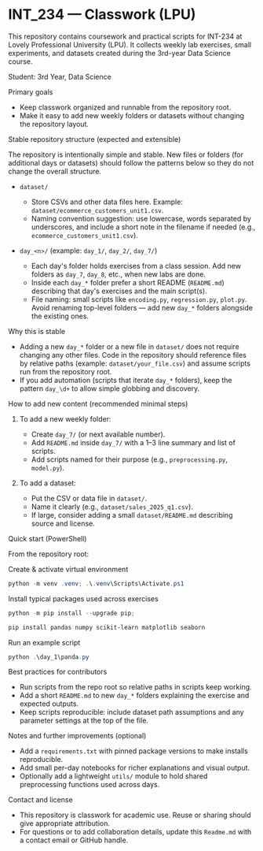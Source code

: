 # INT_234 — Classwork (LPU)

This repository contains coursework and practical scripts for INT-234 at Lovely Professional University (LPU). It collects weekly lab exercises, small experiments, and datasets created during the 3rd-year Data Science course.

Student: 3rd Year, Data Science

Primary goals
- Keep classwork organized and runnable from the repository root.
- Make it easy to add new weekly folders or datasets without changing the repository layout.

Stable repository structure (expected and extensible)

The repository is intentionally simple and stable. New files or folders (for additional days or datasets) should follow the patterns below so they do not change the overall structure.

- `dataset/`
	- Store CSVs and other data files here. Example: `dataset/ecommerce_customers_unit1.csv`.
	- Naming convention suggestion: use lowercase, words separated by underscores, and include a short note in the filename if needed (e.g., `ecommerce_customers_unit1.csv`).

- `day_<n>/` (example: `day_1/`, `day_2/`, `day_7/`)
	- Each day's folder holds exercises from a class session. Add new folders as `day_7`, `day_8`, etc., when new labs are done.
	- Inside each `day_*` folder prefer a short README (`README.md`) describing that day's exercises and the main script(s).
	- File naming: small scripts like `encoding.py`, `regression.py`, `plot.py`. Avoid renaming top-level folders — add new `day_*` folders alongside the existing ones.

Why this is stable
- Adding a new `day_*` folder or a new file in `dataset/` does not require changing any other files. Code in the repository should reference files by relative paths (example: `dataset/your_file.csv`) and assume scripts run from the repository root.
- If you add automation (scripts that iterate `day_*` folders), keep the pattern `day_\d+` to allow simple globbing and discovery.

How to add new content (recommended minimal steps)

1. To add a new weekly folder:
	 - Create `day_7/` (or next available number).
	 - Add `README.md` inside `day_7/` with a 1–3 line summary and list of scripts.
	 - Add scripts named for their purpose (e.g., `preprocessing.py`, `model.py`).

2. To add a dataset:
	 - Put the CSV or data file in `dataset/`.
	 - Name it clearly (e.g., `dataset/sales_2025_q1.csv`).
	 - If large, consider adding a small `dataset/README.md` describing source and license.

Quick start (PowerShell)

From the repository root:

Create & activate virtual environment
```powershell
python -m venv .venv; .\.venv\Scripts\Activate.ps1
```

Install typical packages used across exercises
```powershell
python -m pip install --upgrade pip;

pip install pandas numpy scikit-learn matplotlib seaborn
```

Run an example script
```powershell
python .\day_1\panda.py
```

Best practices for contributors

- Run scripts from the repo root so relative paths in scripts keep working.
- Add a short `README.md` to new `day_*` folders explaining the exercise and expected outputs.
- Keep scripts reproducible: include dataset path assumptions and any parameter settings at the top of the file.

Notes and further improvements (optional)

- Add a `requirements.txt` with pinned package versions to make installs reproducible.
- Add small per-day notebooks for richer explanations and visual output.
- Optionally add a lightweight `utils/` module to hold shared preprocessing functions used across days.

Contact and license

- This repository is classwork for academic use. Reuse or sharing should give appropriate attribution.
- For questions or to add collaboration details, update this `Readme.md` with a contact email or GitHub handle.
